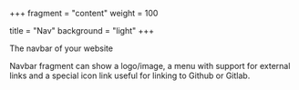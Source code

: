 +++
fragment = "content"
weight = 100

title = "Nav"
background = "light"
+++

The navbar of your website

<!--more-->

Navbar fragment can show a logo/image, a menu with support for external links
and a special icon link useful for linking to Github or Gitlab.
